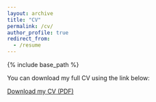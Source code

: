```yaml
---
layout: archive
title: "CV"
permalink: /cv/
author_profile: true
redirect_from:
  - /resume
---
```


{% include base_path %}

You can download my full CV using the link below:

[Download my CV (PDF)](/assets/files/your_cv.pdf)
